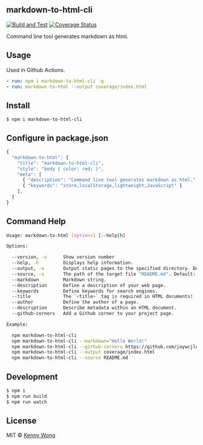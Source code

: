 markdown-to-html-cli
---

[![Build and Test](https://github.com/jaywcjlove/markdown-to-html-cli/actions/workflows/ci.yml/badge.svg)](https://github.com/jaywcjlove/markdown-to-html-cli/actions/workflows/ci.yml)
[![Coverage Status](https://jaywcjlove.github.io/markdown-to-html-cli/badges.svg)](https://jaywcjlove.github.io/markdown-to-html-cli/lcov-report/)

Command line tool generates markdown as html.

## Usage

Used in Github Actions.

```yml
- run: npm i markdown-to-html-cli -g
- run: markdown-to-html --output coverage/index.html
```

## Install

```shell
$ npm i markdown-to-html-cli
```

## Configure in package.json

```js
{
  "markdown-to-html": {
    "title": "markdown-to-html-cli",
    "style": "body { color: red; }",
    "meta": [
      { "description": "Command line tool generates markdown as html." },
      { "keywords": "store,localStorage,lightweight,JavaScript" }
    ],
  }
}
```

## Command Help

```bash
Usage: markdown-to-html [options] [--help|h]

Options:

  --version, -v      Show version number
  --help, -h         Displays help information.
  --output, -o       Output static pages to the specified directory. Default: index.html
  --source, -s       The path of the target file "README.md". Default: README.md
  --markdown         Markdown string.
  --description      Define a description of your web page.
  --keywords         Define keywords for search engines.
  --title            The `<title>` tag is required in HTML documents!
  --author           Define the author of a page.
  --description      Describe metadata within an HTML document.
  --github-corners   Add a Github corner to your project page.

Example:

  npm markdown-to-html-cli
  npm markdown-to-html-cli --markdown="Hello World!"
  npm markdown-to-html-cli --github-corners https://github.com/jaywcjlove/markdown-to-html-cli
  npm markdown-to-html-cli --output coverage/index.html
  npm markdown-to-html-cli --source README.md
```

## Development

```bash
$ npm i
$ npm run build
$ npm run watch
```

## License

MIT © [Kenny Wong](https://wangchujiang.com/)

